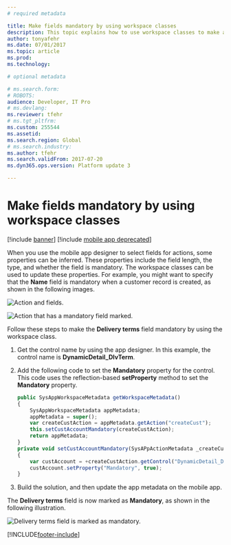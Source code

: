 ```yaml
---
# required metadata

title: Make fields mandatory by using workspace classes
description: This topic explains how to use workspace classes to make a field mandatory.
author: tonyafehr
ms.date: 07/01/2017
ms.topic: article
ms.prod: 
ms.technology: 

# optional metadata

# ms.search.form: 
# ROBOTS: 
audience: Developer, IT Pro
# ms.devlang: 
ms.reviewer: tfehr
# ms.tgt_pltfrm: 
ms.custom: 255544
ms.assetid: 
ms.search.region: Global
# ms.search.industry: 
ms.author: tfehr
ms.search.validFrom: 2017-07-20
ms.dyn365.ops.version: Platform update 3

---
```


# Make fields mandatory by using workspace classes

[!include [banner](../../../includes/banner.md)]
[!include [mobile app deprecated](../includes/mobile-app-deprecation-banner.md)]

When you use the mobile app designer to select fields for actions, some properties can be inferred. These properties include the field length, the type, and whether the field is mandatory. The workspace classes can be used to update these properties. For example, you might want to specify that the **Name** field is mandatory when a customer record is created, as shown in the following images.

![Action and fields.](media/workspace-api/MarkFieldAsMandatoryDesigner.png)

![Action that has a mandatory field marked.](media/workspace-api/MarkFieldAsMandatoryAction.png)

Follow these steps to make the **Delivery terms** field mandatory by using the workspace class.

1. Get the control name by using the app designer. In this example, the control name is **DynamicDetail_DlvTerm**.
2. Add the following code to set the **Mandatory** property for the control. This code uses the reflection-based **setProperty** method to set the **Mandatory** property.

    ```javascript
    public SysAppWorkspaceMetadata getWorkspaceMetadata()
    {
        SysAppWorkspaceMetadata appMetadata;
        appMetadata = super();
        var createCustAction = appMetadata.getAction("createCust");
        this.setCustAccountMandatory(createCustAction);
        return appMetadata;
    }
    private void setCustAccountMandatory(SysAPpActionMetadata _createCustAction)
    {
        var custAccount = +createCustAction.getControl("DynamicDetail_DlvTerm");
        custAccount.setProperty("Mandatory", true);
    }
    ```

3. Build the solution, and then update the app metadata on the mobile app.

The **Delivery terms** field is now marked as **Mandatory**, as shown in the following illustration.

![Delivery terms field is marked as mandatory.](media/workspace-api/MarkFieldAsMandatoryFinal.png)


[!INCLUDE[footer-include](../../../../../includes/footer-banner.md)]
